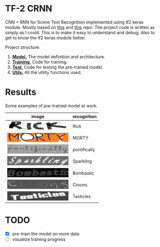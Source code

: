 # TF-2 CRNN

CNN + RNN for Scene Text Recognition implemented using tf2 keras module. Mostly based on [this](https://github.com/Belval/CRNN/blob/master/CRNN/crnn.py) and [this](https://github.com/MaybeShewill-CV/CRNN_Tensorflow) repo. The project code is written as simply as I could. This is to make it easy to understand and debug. Also to get to know the tf2 keras module better.

Project structure:
1. [**Model.**](/crnn_model.py) The model definition and architecture.
2. [**Training.**](/train.py) Code for training.
3. [**Test.**](/test.py) Code for testing the pre-trained model.
4. [**Utils.**](/utils.py) All the utility functions used.

# Results

Some examples of pre-trained model at work.

| image | recognition |
|-------|-------------|
|<img src="/test_images/test.jpg" width="200" height="30"/>| Rick |
|<img src="/test_images/test2.jpg" width="200" height="30"/>| MORTY |
|<img src="/test_images/1_pontifically_58805.jpg" width="200" height="30"/>| pontifically |
|<img src="/test_images/46_Sparkling_73104.jpg" width="200" height="30"/>| Sparkling |
|<img src="/test_images/7_Bombastic_8610.jpg" width="200" height="30"/>| Bombastic |
|<img src="/test_images/43_croons_18234.jpg" width="200" height="30"/>| Croons |
|<img src="/test_images/49_Testicles_78366.jpg" width="200" height="30"/>| Testicles |


# TODO
- [x] pre-train the model on more data
- [ ] visualize training progress
